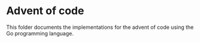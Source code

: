 # Advent of code
This folder documents the implementations for the advent of code using the Go
programming language.
